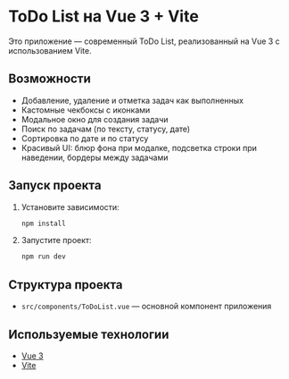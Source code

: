 # ToDo List на Vue 3 + Vite

Это приложение — современный ToDo List, реализованный на Vue 3 с использованием Vite.

## Возможности

- Добавление, удаление и отметка задач как выполненных
- Кастомные чекбоксы с иконками
- Модальное окно для создания задачи
- Поиск по задачам (по тексту, статусу, дате)
- Сортировка по дате и по статусу
- Красивый UI: блюр фона при модалке, подсветка строки при наведении, бордеры между задачами

## Запуск проекта

1. Установите зависимости:
   ```bash
   npm install
   ```
2. Запустите проект:
   ```bash
   npm run dev
   ```

## Структура проекта

- `src/components/ToDoList.vue` — основной компонент приложения


## Используемые технологии

- [Vue 3](https://vuejs.org/)
- [Vite](https://vitejs.dev/)

